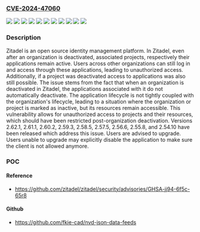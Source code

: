 ### [CVE-2024-47060](https://cve.mitre.org/cgi-bin/cvename.cgi?name=CVE-2024-47060)
![](https://img.shields.io/static/v1?label=Product&message=zitadel&color=blue)
![](https://img.shields.io/static/v1?label=Version&message=%3C%202.54.10%20&color=brightgreen)
![](https://img.shields.io/static/v1?label=Version&message=%3E%3D%202.55.0%2C%20%3C%202.55.8%20&color=brightgreen)
![](https://img.shields.io/static/v1?label=Version&message=%3E%3D%202.56.0%2C%20%3C%202.56.6%20&color=brightgreen)
![](https://img.shields.io/static/v1?label=Version&message=%3E%3D%202.57.0%2C%20%3C%202.57.5%20&color=brightgreen)
![](https://img.shields.io/static/v1?label=Version&message=%3E%3D%202.58.0%2C%20%3C%202.58.5%20&color=brightgreen)
![](https://img.shields.io/static/v1?label=Version&message=%3E%3D%202.59.0%2C%20%3C%202.59.3%20&color=brightgreen)
![](https://img.shields.io/static/v1?label=Version&message=%3E%3D%202.60.0%2C%20%3C%202.60.2%20&color=brightgreen)
![](https://img.shields.io/static/v1?label=Version&message=%3E%3D%202.61.0%2C%20%3C%202.61.1%20&color=brightgreen)
![](https://img.shields.io/static/v1?label=Version&message=%3E%3D%202.62.0%2C%20%3C%202.62.1%20&color=brightgreen)
![](https://img.shields.io/static/v1?label=Vulnerability&message=CWE-200%3A%20Exposure%20of%20Sensitive%20Information%20to%20an%20Unauthorized%20Actor&color=brightgreen)

### Description

Zitadel is an open source identity management platform. In Zitadel, even after an organization is deactivated, associated projects, respectively their applications remain active. Users across other organizations can still log in and access through these applications, leading to unauthorized access. Additionally, if a project was deactivated access to applications was also still possible. The issue stems from the fact that when an organization is deactivated in Zitadel, the applications associated with it do not automatically deactivate. The application lifecycle is not tightly coupled with the organization's lifecycle, leading to a situation where the organization or project is marked as inactive, but its resources remain accessible. This vulnerability allows for unauthorized access to projects and their resources, which should have been restricted post-organization deactivation. Versions 2.62.1, 2.61.1, 2.60.2, 2.59.3, 2.58.5, 2.57.5, 2.56.6, 2.55.8, and 2.54.10 have been released which address this issue. Users are advised to upgrade. Users unable to upgrade may explicitly disable the application to make sure the client is not allowed anymore.

### POC

#### Reference
- https://github.com/zitadel/zitadel/security/advisories/GHSA-jj94-6f5c-65r8

#### Github
- https://github.com/fkie-cad/nvd-json-data-feeds


